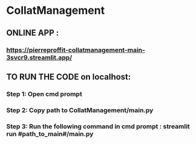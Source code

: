 # CollatManagement

## ONLINE APP :
### https://pierreproffit-collatmanagement-main-3svcr9.streamlit.app/

## TO RUN THE CODE on localhost: 
### Step 1: Open cmd prompt
### Step 2: Copy path to CollatManagement/main.py
### Step 3: Run the following command in cmd prompt : streamlit run #path_to_main#/main.py